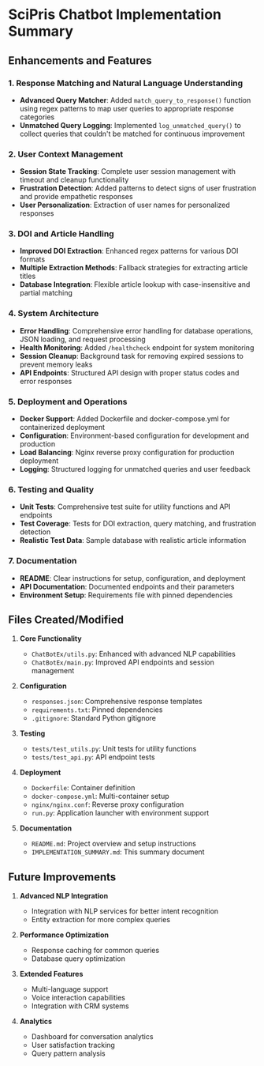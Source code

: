 # SciPris Chatbot Implementation Summary

## Enhancements and Features

### 1. Response Matching and Natural Language Understanding
- **Advanced Query Matcher**: Added `match_query_to_response()` function using regex patterns to map user queries to appropriate response categories
- **Unmatched Query Logging**: Implemented `log_unmatched_query()` to collect queries that couldn't be matched for continuous improvement

### 2. User Context Management
- **Session State Tracking**: Complete user session management with timeout and cleanup functionality
- **Frustration Detection**: Added patterns to detect signs of user frustration and provide empathetic responses
- **User Personalization**: Extraction of user names for personalized responses

### 3. DOI and Article Handling
- **Improved DOI Extraction**: Enhanced regex patterns for various DOI formats
- **Multiple Extraction Methods**: Fallback strategies for extracting article titles
- **Database Integration**: Flexible article lookup with case-insensitive and partial matching

### 4. System Architecture
- **Error Handling**: Comprehensive error handling for database operations, JSON loading, and request processing
- **Health Monitoring**: Added `/healthcheck` endpoint for system monitoring
- **Session Cleanup**: Background task for removing expired sessions to prevent memory leaks
- **API Endpoints**: Structured API design with proper status codes and error responses

### 5. Deployment and Operations
- **Docker Support**: Added Dockerfile and docker-compose.yml for containerized deployment
- **Configuration**: Environment-based configuration for development and production
- **Load Balancing**: Nginx reverse proxy configuration for production deployment
- **Logging**: Structured logging for unmatched queries and user feedback

### 6. Testing and Quality
- **Unit Tests**: Comprehensive test suite for utility functions and API endpoints
- **Test Coverage**: Tests for DOI extraction, query matching, and frustration detection
- **Realistic Test Data**: Sample database with realistic article information

### 7. Documentation
- **README**: Clear instructions for setup, configuration, and deployment
- **API Documentation**: Documented endpoints and their parameters
- **Environment Setup**: Requirements file with pinned dependencies

## Files Created/Modified

1. **Core Functionality**
   - `ChatBotEx/utils.py`: Enhanced with advanced NLP capabilities
   - `ChatBotEx/main.py`: Improved API endpoints and session management

2. **Configuration**
   - `responses.json`: Comprehensive response templates
   - `requirements.txt`: Pinned dependencies
   - `.gitignore`: Standard Python gitignore

3. **Testing**
   - `tests/test_utils.py`: Unit tests for utility functions
   - `tests/test_api.py`: API endpoint tests

4. **Deployment**
   - `Dockerfile`: Container definition
   - `docker-compose.yml`: Multi-container setup
   - `nginx/nginx.conf`: Reverse proxy configuration
   - `run.py`: Application launcher with environment support

5. **Documentation**
   - `README.md`: Project overview and setup instructions
   - `IMPLEMENTATION_SUMMARY.md`: This summary document

## Future Improvements

1. **Advanced NLP Integration**
   - Integration with NLP services for better intent recognition
   - Entity extraction for more complex queries

2. **Performance Optimization**
   - Response caching for common queries
   - Database query optimization

3. **Extended Features**
   - Multi-language support
   - Voice interaction capabilities
   - Integration with CRM systems

4. **Analytics**
   - Dashboard for conversation analytics
   - User satisfaction tracking
   - Query pattern analysis 